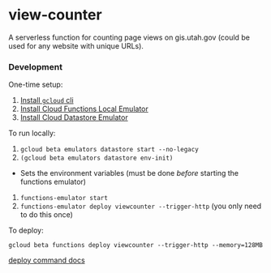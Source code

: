 view-counter
============

A serverless function for counting page views on gis.utah.gov (could be used for any website with unique URLs).

### Development
One-time setup:
1. [Install `gcloud` cli](https://cloud.google.com/functions/docs/quickstart)
1. [Install Cloud Functions Local Emulator](https://cloud.google.com/functions/docs/emulator)
1. [Install Cloud Datastore Emulator](https://cloud.google.com/datastore/docs/tools/datastore-emulator)

To run locally:
1. `gcloud beta emulators datastore start --no-legacy`
1. `(gcloud beta emulators datastore env-init)`
  - Sets the environment variables (must be done _before_ starting the functions emulator)
1. `functions-emulator start`
1. `functions-emulator deploy viewcounter --trigger-http` (you only need to do this once)

To deploy:
```
gcloud beta functions deploy viewcounter --trigger-http --memory=128MB
```
[deploy command docs](https://cloud.google.com/sdk/gcloud/reference/beta/functions/deploy)
